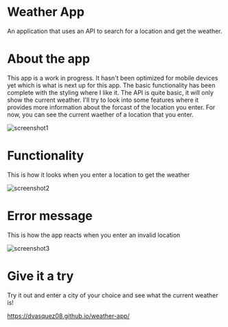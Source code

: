 # Weather App

An application that uses an API to search for a location and get the weather. 

# About the app

This app is a work in progress. It hasn't been optimized for mobile devices yet which is what is next up for this app. The basic functionality has been complete with the styling where I like it. The API is quite basic, it will only show the current weather. I'll try to look into some features where it provides more information about the forcast of the location you enter. For now, you can see the current waether of a location that you enter.

![screenshot1](https://github.com/dvasquez08/weather-app/assets/99619761/0312a5a0-cbc5-4d4b-b922-deefd171eec5)

# Functionality

This is how it looks when you enter a location to get the weather

![screenshot2](https://github.com/dvasquez08/weather-app/assets/99619761/9c74f126-7e2d-4705-a689-11981ea334e4)

# Error message

This is how the app reacts when you enter an invalid location

![screenshot3](https://github.com/dvasquez08/weather-app/assets/99619761/5446c118-c69f-4f75-8ae7-c5d77867ff53)

# Give it a try

Try it out and enter a city of your choice and see what the current weather is!

https://dvasquez08.github.io/weather-app/



